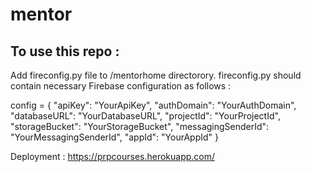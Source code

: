 # mentor
## To use this repo :

Add fireconfig.py file to /mentorhome directorory. fireconfig.py should contain necessary Firebase configuration as follows :

  config = {
    "apiKey": "YourApiKey",
    "authDomain": "YourAuthDomain",
    "databaseURL": "YourDatabaseURL",
    "projectId": "YourProjectId",
    "storageBucket": "YourStorageBucket",
    "messagingSenderId": "YourMessagingSenderId",
    "appId": "YourAppId"
  }

Deployment : https://prpcourses.herokuapp.com/
